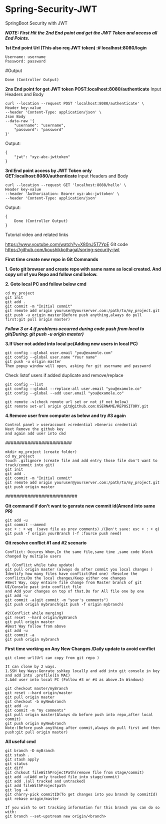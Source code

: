 # Spring-Security-JWT
SpringBoot Security with JWT

***NOTE: First Hit the 2nd End point and get the JWT Token and access all End Points.***

**1st End point Url (This also req JWT token) :# localhost:8080/login**
~~~
Username: username
Password: password
~~~
#Output
~~~
Done (Controller Output)
~~~

**2ns End point for get JWT token POST:localhost:8080/authenticate**
Input Headers and Body
~~~
curl --location --request POST 'localhost:8080/authenticate' \
Header key-value
--header 'Content-Type: application/json' \
Json Body
--data-raw '{
    "username": "username",
    "password": "password"
}'
~~~
Output:
```
{
    "jwt": "xyz-abc-jwttoken"
}
```
**3rd End point access by JWT Token only GET:localhost:8080/authenticate**
Input Headers and Body
~~~
curl --location --request GET 'localhost:8088/hello' \
Header key-value
--header 'Authorization: Bearer xyz-abc-jwttoken' \
--header 'Content-Type: application/json'
~~~
Output:
```
{
    Done (Controller Output)
}
```

Tutorial video and related links

https://www.youtube.com/watch?v=X80nJ5T7YpE
Git code
https://github.com/koushikkothagal/spring-security-jwt

**First time create new repo in Git Commands**

**1. Goto git browser and create repo with same name as local created. And copy url of you Repo and follow cmd below.**

**2. Goto local PC and follow below cmd**
  ~~~ 
  cd my_project
  git init
  git add .
  git commit -m "Initial commit"
  git remote add origin youruser@yourserver.com:/path/to/my_project.git
  git push -u origin master(Before push anything,always do pull first:git pull origin master)
  ~~~
  
***Follow 3 or 4 if problems occurred during code push from local to git(During: git push -u origin master)***

**3.If User not added into local pc(Adding new users in local PC)**
  ~~~
  git config --global user.email "you@examole.com"
  git config --global user.name "Your name"
  git push -u origin master
  Then popup window will open, asking for git username and password
  ~~~

Check listof users if added duplicate and remove/replace

  ~~~
  git config --list
  git config --global --replace-all user.email "you@examole.co"
  git config --global --add user.email "you@examole.co"
  
  git remote -v(check remote url set or not if not below)
  git remote set-url origin git@github.com:USERNAME/REPOSITORY.git
  ~~~
  
  

**4.Remove user from computer as below and try #3 again**
~~~
Control panel > useraccount >credential >Generic credential
Next Remove the github key
and again add user into cmd 
~~~
  

########################
~~~
mkdir my_project (create folder)
cd my_project
touch .gitignore (create file and add entry those file don't want to track/commit into git)
git init
git add .
git commit -m "Initial commit"
git remote add origin youruser@yourserver.com:/path/to/my_project.git
git push origin master
~~~
##########################

**Git command if don't want to genrate new commit id(Amend into same PR)**
~~~
git add -u
git commit --amend
esc + : + wq  (save file as prev comments) /(Don't save: esc + : + q)
git push -f origin yourBranch (-f :fource push need)
~~~

**Git resolve conflict #1 and #2 scenario**

~~~
Conflict: Occures When,In the same file,same time ,same code block changed by multiple users

#1 (Conflict while take update)
git pull origin master (always do after commit you local changes )
Identify how many files have conflict(Red one) -Resolve the conflicts/Do the local changes/Keep either one changes
#Best Way, copy entaire file change from Master branch of git UI/Console past into conflict file 
and Add your changes on top of that.Do for All file one by one
git add -u
git commit -a(git commit -m "your's comments")
git push origin mybranch(git push -f origin mybranch) 

#2(Conflict while merging)
git reset --hard origin/myBranch
git pull origin master
#Best Way follow from above
git add -u
git commit -a
git push origin mybranch

~~~


**First time working on Any New Changes /Daily update to avoid conflict**
~~~
git clone url(Url can copy from git repo )

It can clone by 2 ways.
1.SSH key Ways:Genrate sshkey locally and add into git console in key and add into .profile(In MAC)
2.Add user into local PC (Follow #3 or #4 as above.In Windows)

git checkout master/myBranch
git reset --hard origin/master
git pull origin master
git checkout -b myNewbranch
git add -u
git commit -m "my comments"
git pull origin master(Always do before push into repo,after local commit)
git push origin myNewbranch
Note:(Before push anything after commit,always do pull first and then push:git pull origin master)
~~~

**All useful cmd**
~~~
git branch -D myBranch
git stash .
git stash apply
git status
git diff 
git chckout fileWithProjectPath(remove file from stage/commit)
git add -u(Add only tracked file into stage/commit)
git add .(all tracked and untracked)
git add fileWithProjectpath
git log -4
git charry-pick commitID(To get changes into you branch by commitId)
git rebase origin/master

If you wish to set tracking information for this branch you can do so with:
git branch --set-upstream new origin/<branch>
~~~

   
